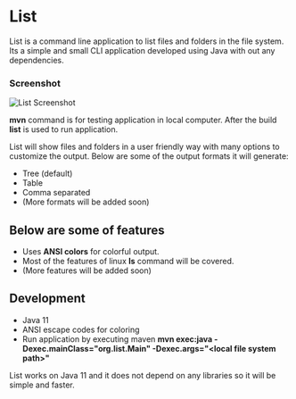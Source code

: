 # List
List is a command line application to list files and folders in the file system. Its a simple and small CLI application developed using Java with out any dependencies.

### Screenshot
![List Screenshot](http://thetechstack.net/assets/images/list-folder-screenshot.jpg)

**mvn** command is for testing application in local computer. After the build **list** is used to run application.

List will show files and folders in a user friendly way with many options to customize the output. Below are some of the output formats it will generate:
* Tree (default)
* Table
* Comma separated
* (More formats will be added soon)

## Below are some of features

* Uses **ANSI colors** for colorful output.
* Most of the features of linux **ls** command will be covered.
* (More features will be added soon)

## Development

* Java 11
* ANSI escape codes for coloring
* Run application by executing maven **mvn exec:java -Dexec.mainClass="org.list.Main" -Dexec.args="\<local file system path>"**  

List works on Java 11 and it does not depend on any libraries so it will be simple and faster.
